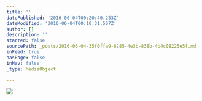 ```yaml
---
title: ''
datePublished: '2016-06-04T00:20:40.253Z'
dateModified: '2016-06-04T00:10:31.567Z'
author: []
description: ''
starred: false
sourcePath: _posts/2016-06-04-35f0ffa9-6285-4e3b-838b-4b4c08225e5f.md
inFeed: true
hasPage: false
inNav: false
_type: MediaObject

---
```

![](https://the-grid-user-content.s3-us-west-2.amazonaws.com/d9129ca9-ade7-455d-bd12-dab32da3cf93.jpg)